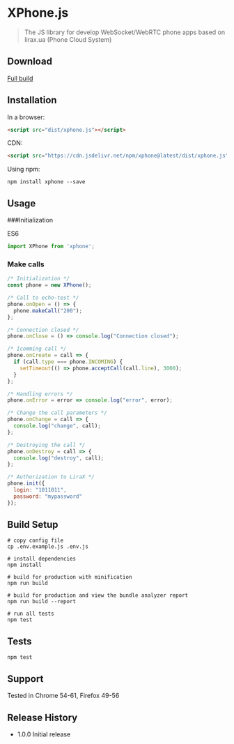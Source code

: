 # XPhone.js

> The JS library for develop WebSocket/WebRTC phone apps based on lirax.ua (Phone Cloud System)


## Download

[Full build](https://cdn.jsdelivr.net/npm/xphone@latest/dist/xphone.js)


## Installation

In a browser:
```html
<script src="dist/xphone.js"></script>
```

CDN:
```html
<script src="https://cdn.jsdelivr.net/npm/xphone@latest/dist/xphone.js"></script>
```

Using npm:
```shell
npm install xphone --save
```

## Usage

###Initialization

ES6 
```js
import XPhone from 'xphone';
```

### Make calls

```js
/* Initialization */
const phone = new XPhone(); 

/* Call to echo-test */
phone.onOpen = () => {
  phone.makeCall("200");
};

/* Connection closed */
phone.onClose = () => console.log("Connection closed");

/* Icomming call */
phone.onCreate = call => {
  if (call.type === phone.INCOMING) {
    setTimeout(() => phone.acceptCall(call.line), 3000);
  }
};

/* Handling errors */
phone.onError = error => console.log("error", error);

/* Change the call parameters */
phone.onChange = call => {
  console.log("change", call);
};

/* Destroying the call */
phone.onDestroy = call => {
  console.log("destroy", call);
};

/* Authorization to LiraX */
phone.init({
  login: "1011011",
  password: "mypassword"
});
```

## Build Setup

```shell
# copy config file
cp .env.example.js .env.js

# install dependencies
npm install

# build for production with minification
npm run build

# build for production and view the bundle analyzer report
npm run build --report

# run all tests
npm test
```

## Tests

```shell
npm test
```
  
## Support

Tested in Chrome 54-61, Firefox 49-56


## Release History

* 1.0.0 Initial release
